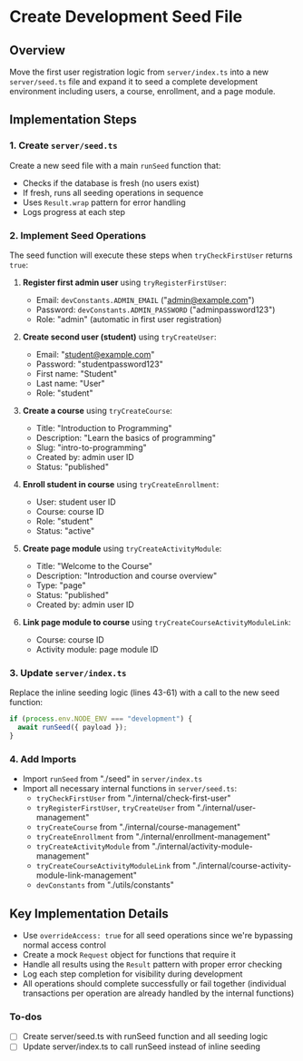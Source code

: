 <!-- 4705bcc0-6f8b-4cda-9b20-e3e92f814d27 690e5d4e-d1fc-42f4-94e8-8c7f8e9138f4 -->
# Create Development Seed File

## Overview

Move the first user registration logic from `server/index.ts` into a new `server/seed.ts` file and expand it to seed a complete development environment including users, a course, enrollment, and a page module.

## Implementation Steps

### 1. Create `server/seed.ts`

Create a new seed file with a main `runSeed` function that:

- Checks if the database is fresh (no users exist)
- If fresh, runs all seeding operations in sequence
- Uses `Result.wrap` pattern for error handling
- Logs progress at each step

### 2. Implement Seed Operations

The seed function will execute these steps when `tryCheckFirstUser` returns `true`:

1. **Register first admin user** using `tryRegisterFirstUser`:

   - Email: `devConstants.ADMIN_EMAIL` ("admin@example.com")
   - Password: `devConstants.ADMIN_PASSWORD` ("adminpassword123")
   - Role: "admin" (automatic in first user registration)

2. **Create second user (student)** using `tryCreateUser`:

   - Email: "student@example.com"
   - Password: "studentpassword123"
   - First name: "Student"
   - Last name: "User"
   - Role: "student"

3. **Create a course** using `tryCreateCourse`:

   - Title: "Introduction to Programming"
   - Description: "Learn the basics of programming"
   - Slug: "intro-to-programming"
   - Created by: admin user ID
   - Status: "published"

4. **Enroll student in course** using `tryCreateEnrollment`:

   - User: student user ID
   - Course: course ID
   - Role: "student"
   - Status: "active"

5. **Create page module** using `tryCreateActivityModule`:

   - Title: "Welcome to the Course"
   - Description: "Introduction and course overview"
   - Type: "page"
   - Status: "published"
   - Created by: admin user ID

6. **Link page module to course** using `tryCreateCourseActivityModuleLink`:

   - Course: course ID
   - Activity module: page module ID

### 3. Update `server/index.ts`

Replace the inline seeding logic (lines 43-61) with a call to the new seed function:

```typescript
if (process.env.NODE_ENV === "development") {
  await runSeed({ payload });
}
```

### 4. Add Imports

- Import `runSeed` from "./seed" in `server/index.ts`
- Import all necessary internal functions in `server/seed.ts`:
  - `tryCheckFirstUser` from "./internal/check-first-user"
  - `tryRegisterFirstUser`, `tryCreateUser` from "./internal/user-management"
  - `tryCreateCourse` from "./internal/course-management"
  - `tryCreateEnrollment` from "./internal/enrollment-management"
  - `tryCreateActivityModule` from "./internal/activity-module-management"
  - `tryCreateCourseActivityModuleLink` from "./internal/course-activity-module-link-management"
  - `devConstants` from "./utils/constants"

## Key Implementation Details

- Use `overrideAccess: true` for all seed operations since we're bypassing normal access control
- Create a mock `Request` object for functions that require it
- Handle all results using the `Result` pattern with proper error checking
- Log each step completion for visibility during development
- All operations should complete successfully or fail together (individual transactions per operation are already handled by the internal functions)

### To-dos

- [ ] Create server/seed.ts with runSeed function and all seeding logic
- [ ] Update server/index.ts to call runSeed instead of inline seeding